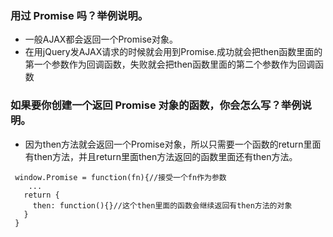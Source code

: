 ### 用过 Promise 吗？举例说明。
* 一般AJAX都会返回一个Promise对象。
* 在用jQuery发AJAX请求的时候就会用到Promise.成功就会把then函数里面的第一个参数作为回调函数，失败就会把then函数里面的第二个参数作为回调函数
### 如果要你创建一个返回 Promise 对象的函数，你会怎么写？举例说明。
* 因为then方法就会返回一个Promise对象，所以只需要一个函数的return里面有then方法，并且return里面then方法返回的函数里面还有then方法。
```
 window.Promise = function(fn){//接受一个fn作为参数
    ...
   return {
     then: function(){}//这个then里面的函数会继续返回有then方法的对象
   }
 }
```